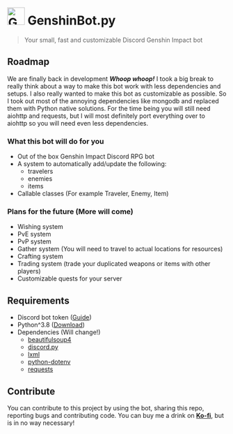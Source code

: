 # <img src="https://img.icons8.com/nolan/452/genshin-impact-logo.png" alt="GenshinBot logo" width="40"> GenshinBot.py
> Your small, fast and customizable Discord Genshin Impact bot

##  Roadmap
We are finally back in development ***Whoop whoop!*** I took a big break to really think about a way to make this bot work with less dependencies and setups.
I also really wanted to make this bot as customizable as possible. So I took out most of the annoying dependencies like mongodb and replaced them with Python native solutions.
For the time being you will still need aiohttp and requests, but I will most definitely port everything over to aiohttp so you will need even less dependencies.

### What this bot will do for you
- Out of the box Genshin Impact Discord RPG bot
- A system to automatically add/update the following:
  - travelers
  - enemies
  - items
- Callable classes (For example Traveler, Enemy, Item)

### Plans for the future (More will come)
- Wishing system
- PvE system
- PvP system
- Gather system (You will need to travel to actual locations for resources)
- Crafting system
- Trading system (trade your duplicated weapons or items with other players)
- Customizable quests for your server

## Requirements
- Discord bot token ([Guide](https://discordpy.readthedocs.io/en/stable/discord.html))
- Python^3.8 ([Download](https://www.python.org/downloads/))
- Dependencies (Will change!)
  - [beautifulsoup4](https://pypi.org/project/beautifulsoup4/) 
  - [discord.py](https://discordpy.readthedocs.io/en/stable/)
  - [lxml](https://pypi.org/project/lxml/)
  - [python-dotenv](https://pypi.org/project/python-dotenv/)
  - [requests](https://pypi.org/project/requests/)

## Contribute
You can contribute to this project by using the bot, sharing this repo, reporting bugs and contributing code.
You can buy me a drink on [**Ko-fi**](https://ko-fi.com/meesvw), but is in no way necessary!
